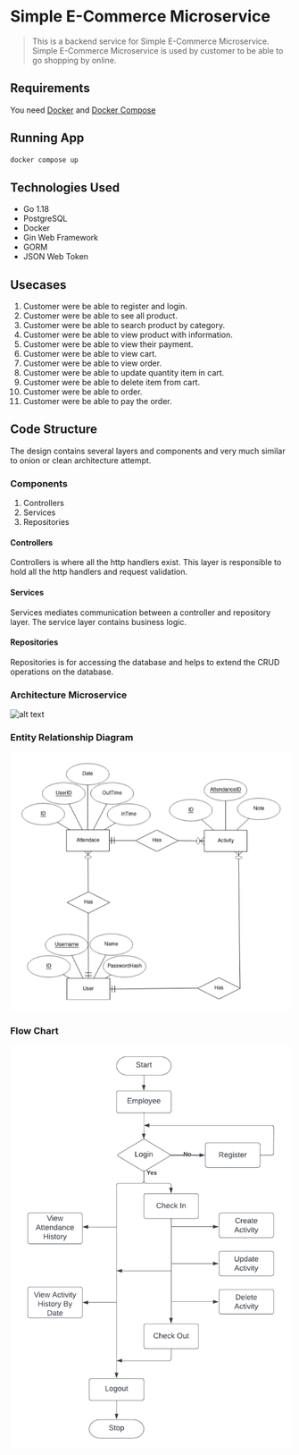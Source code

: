 # Simple E-Commerce Microservice
> This is a backend service for Simple E-Commerce Microservice. Simple E-Commerce Microservice is used by customer to be able to go shopping by online.

## Requirements
You need [Docker](https://www.docker.com) and [Docker Compose](https://docs.docker.com)

## Running App

```bash
docker compose up
```

## Technologies Used
- Go 1.18
- PostgreSQL
- Docker
- Gin Web Framework
- GORM
- JSON Web Token

## Usecases
1. Customer were be able to register and login.
2. Customer were be able to see all product.
3. Customer were be able to search product by category.
4. Customer were be able to view product with information.
5. Customer were be able to view their payment.
6. Customer were be able to view cart.
7. Customer were be able to view order.
8. Customer were be able to update quantity item in cart.
9. Customer were be able to delete item from cart.
10. Customer were be able to order.
11. Customer were be able to pay the order.

## Code Structure
The design contains several layers and components and very much similar to onion or clean architecture attempt.

### Components
1. Controllers
2. Services
3. Repositories

#### Controllers
Controllers is where all the http handlers exist. This layer is responsible to hold all the http handlers and request validation.

#### Services
Services mediates communication between a controller and repository layer. The service layer contains business logic.

#### Repositories
Repositories is for accessing the database and helps to extend the CRUD operations on the database.

### Architecture Microservice
![alt text](https://github.com/muhammadarash1997/attendance-platform/blob/master/ARCHITECTURE.png?raw=true)

### Entity Relationship Diagram
![alt text](https://github.com/muhammadarash1997/attendance-platform/blob/master/ERD.png?raw=true)

### Flow Chart
![alt text](https://github.com/muhammadarash1997/attendance-platform/blob/master/FLOWCHART.png?raw=true)

